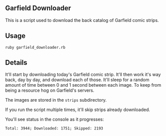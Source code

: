 ## Garfield Downloader

This is a script used to download the back catalog of Garfield comic strips.

## Usage

```
ruby garfield_downloader.rb
```

## Details

It'll start by downloading today's Garfield comic strip. It'll then work it's
way back, day by day, and download each of those. It'll sleep for a random
amount of time between 0 and 1 second between each image. To keep from being a
resource hog on Garfield's servers.

The images are stored in the `strips` subdirectory.

If you run the script multiple times, it'll skip strips already downloaded.

You'll see status in the console as it progresses:

```
Total: 3944; Downloaded: 1751; Skipped: 2193
```

